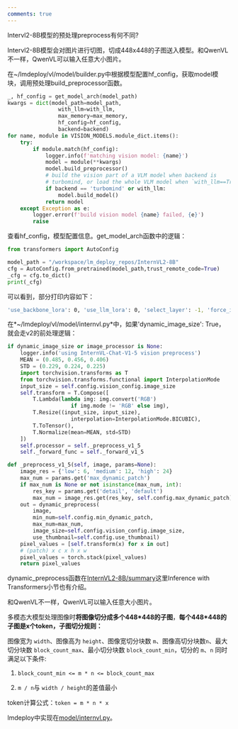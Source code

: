 ```yaml
---
comments: true
---
```

Intervl2-8B模型的预处理preprocess有何不同?

Intervl2-8B模型会对图片进行切图，切成448x448的子图送入模型。和QwenVL不一样，QwenVL可以输入任意大小图片。

在~/lmdeploy/vl/model/builder.py中根据模型配置hf_config，获取model模块，调用预处理build_preprocessor函数。
```python
_, hf_config = get_model_arch(model_path)
kwargs = dict(model_path=model_path,
                with_llm=with_llm,
                max_memory=max_memory,
                hf_config=hf_config,
                backend=backend)
for name, module in VISION_MODELS.module_dict.items():
    try:
        if module.match(hf_config):
            logger.info(f'matching vision model: {name}')
            model = module(**kwargs)
            model.build_preprocessor()
            # build the vision part of a VLM model when backend is
            # turbomind, or load the whole VLM model when `with_llm==True`
            if backend == 'turbomind' or with_llm:
                model.build_model()
            return model
    except Exception as e:
        logger.error(f'build vision model {name} failed, {e}')
        raise

```

查看hf_config，模型配置信息。get_model_arch函数中的逻辑：

```python
from transformers import AutoConfig

model_path = "/workspace/lm_deploy_repos/InternVL2-8B"
cfg = AutoConfig.from_pretrained(model_path,trust_remote_code=True)
_cfg = cfg.to_dict()
print(_cfg)
```

可以看到，部分打印内容如下：
```bash
'use_backbone_lora': 0, 'use_llm_lora': 0, 'select_layer': -1, 'force_image_size': 448, 'downsample_ratio': 0.5, 'template': 'internlm2-chat', 'dynamic_image_size': True, 'use_thumbnail': True, 'ps_version': 'v2', 'min_dynamic_patch': 1, 'max_dynamic_patch': 12}
```

在*~/lmdeploy/vl/model/internvl.py*中，如果'dynamic_image_size': True，就会走v2的前处理逻辑：

```python
if dynamic_image_size or image_processor is None:
    logger.info('using InternVL-Chat-V1-5 vision preprocess')
    MEAN = (0.485, 0.456, 0.406)
    STD = (0.229, 0.224, 0.225)
    import torchvision.transforms as T
    from torchvision.transforms.functional import InterpolationMode
    input_size = self.config.vision_config.image_size
    self.transform = T.Compose([
        T.Lambda(lambda img: img.convert('RGB')
                    if img.mode != 'RGB' else img),
        T.Resize((input_size, input_size),
                    interpolation=InterpolationMode.BICUBIC),
        T.ToTensor(),
        T.Normalize(mean=MEAN, std=STD)
    ])
    self.processor = self._preprocess_v1_5
    self._forward_func = self._forward_v1_5
```

```python
def _preprocess_v1_5(self, image, params=None):
    image_res = {'low': 6, 'medium': 12, 'high': 24}
    max_num = params.get('max_dynamic_patch')
    if max_num is None or not isinstance(max_num, int):
        res_key = params.get('detail', 'default')
        max_num = image_res.get(res_key, self.config.max_dynamic_patch)
    out = dynamic_preprocess(
        image,
        min_num=self.config.min_dynamic_patch,
        max_num=max_num,
        image_size=self.config.vision_config.image_size,
        use_thumbnail=self.config.use_thumbnail)
    pixel_values = [self.transform(x) for x in out]
    # (patch) x c x h x w
    pixel_values = torch.stack(pixel_values)
    return pixel_values
```

dynamic_preprocess函数在[InternVL2-8B/summary](https://www.modelscope.cn/models/OpenGVLab/InternVL2-8B/summary)这里Inference with Transformers小节也有介绍。

和QwenVL不一样，QwenVL可以输入任意大小图片。

多模态大模型处理图像时**将图像切分成多个448*448的子图**，**每个448*448的子图是x个token，子图切分规则：**

图像宽为 `width`、图像高为 `height`、图像宽切分块数 `m`、图像高切分块数`n`、最大切分块数 `block_count_max`、最小切分块数 `block_count_min`，切分的 `m`、`n` 同时满足以下条件:

1. `block_count_min <= m * n <= block_count_max`
    
2. `m / n`与 `width / height`的差值最小

token计算公式：`token = m * n * x`

lmdeploy中实现在[model/internvl.py](https://github1s.com/InternLM/lmdeploy/blob/main/lmdeploy/vl/model/internvl.py)。